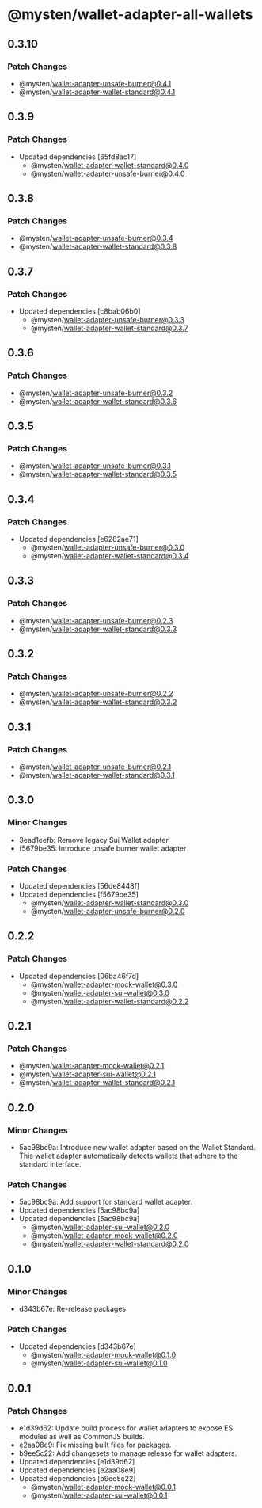 # @mysten/wallet-adapter-all-wallets

## 0.3.10

### Patch Changes

- @mysten/wallet-adapter-unsafe-burner@0.4.1
- @mysten/wallet-adapter-wallet-standard@0.4.1

## 0.3.9

### Patch Changes

- Updated dependencies [65fd8ac17]
  - @mysten/wallet-adapter-wallet-standard@0.4.0
  - @mysten/wallet-adapter-unsafe-burner@0.4.0

## 0.3.8

### Patch Changes

- @mysten/wallet-adapter-unsafe-burner@0.3.4
- @mysten/wallet-adapter-wallet-standard@0.3.8

## 0.3.7

### Patch Changes

- Updated dependencies [c8bab06b0]
  - @mysten/wallet-adapter-unsafe-burner@0.3.3
  - @mysten/wallet-adapter-wallet-standard@0.3.7

## 0.3.6

### Patch Changes

- @mysten/wallet-adapter-unsafe-burner@0.3.2
- @mysten/wallet-adapter-wallet-standard@0.3.6

## 0.3.5

### Patch Changes

- @mysten/wallet-adapter-unsafe-burner@0.3.1
- @mysten/wallet-adapter-wallet-standard@0.3.5

## 0.3.4

### Patch Changes

- Updated dependencies [e6282ae71]
  - @mysten/wallet-adapter-unsafe-burner@0.3.0
  - @mysten/wallet-adapter-wallet-standard@0.3.4

## 0.3.3

### Patch Changes

- @mysten/wallet-adapter-unsafe-burner@0.2.3
- @mysten/wallet-adapter-wallet-standard@0.3.3

## 0.3.2

### Patch Changes

- @mysten/wallet-adapter-unsafe-burner@0.2.2
- @mysten/wallet-adapter-wallet-standard@0.3.2

## 0.3.1

### Patch Changes

- @mysten/wallet-adapter-unsafe-burner@0.2.1
- @mysten/wallet-adapter-wallet-standard@0.3.1

## 0.3.0

### Minor Changes

- 3ead1eefb: Remove legacy Sui Wallet adapter
- f5679be35: Introduce unsafe burner wallet adapter

### Patch Changes

- Updated dependencies [56de8448f]
- Updated dependencies [f5679be35]
  - @mysten/wallet-adapter-wallet-standard@0.3.0
  - @mysten/wallet-adapter-unsafe-burner@0.2.0

## 0.2.2

### Patch Changes

- Updated dependencies [06ba46f7d]
  - @mysten/wallet-adapter-mock-wallet@0.3.0
  - @mysten/wallet-adapter-sui-wallet@0.3.0
  - @mysten/wallet-adapter-wallet-standard@0.2.2

## 0.2.1

### Patch Changes

- @mysten/wallet-adapter-mock-wallet@0.2.1
- @mysten/wallet-adapter-sui-wallet@0.2.1
- @mysten/wallet-adapter-wallet-standard@0.2.1

## 0.2.0

### Minor Changes

- 5ac98bc9a: Introduce new wallet adapter based on the Wallet Standard. This wallet adapter automatically detects wallets that adhere to the standard interface.

### Patch Changes

- 5ac98bc9a: Add support for standard wallet adapter.
- Updated dependencies [5ac98bc9a]
- Updated dependencies [5ac98bc9a]
  - @mysten/wallet-adapter-sui-wallet@0.2.0
  - @mysten/wallet-adapter-mock-wallet@0.2.0
  - @mysten/wallet-adapter-wallet-standard@0.2.0

## 0.1.0

### Minor Changes

- d343b67e: Re-release packages

### Patch Changes

- Updated dependencies [d343b67e]
  - @mysten/wallet-adapter-mock-wallet@0.1.0
  - @mysten/wallet-adapter-sui-wallet@0.1.0

## 0.0.1

### Patch Changes

- e1d39d62: Update build process for wallet adapters to expose ES modules as well as CommonJS builds.
- e2aa08e9: Fix missing built files for packages.
- b9ee5c22: Add changesets to manage release for wallet adapters.
- Updated dependencies [e1d39d62]
- Updated dependencies [e2aa08e9]
- Updated dependencies [b9ee5c22]
  - @mysten/wallet-adapter-mock-wallet@0.0.1
  - @mysten/wallet-adapter-sui-wallet@0.0.1
